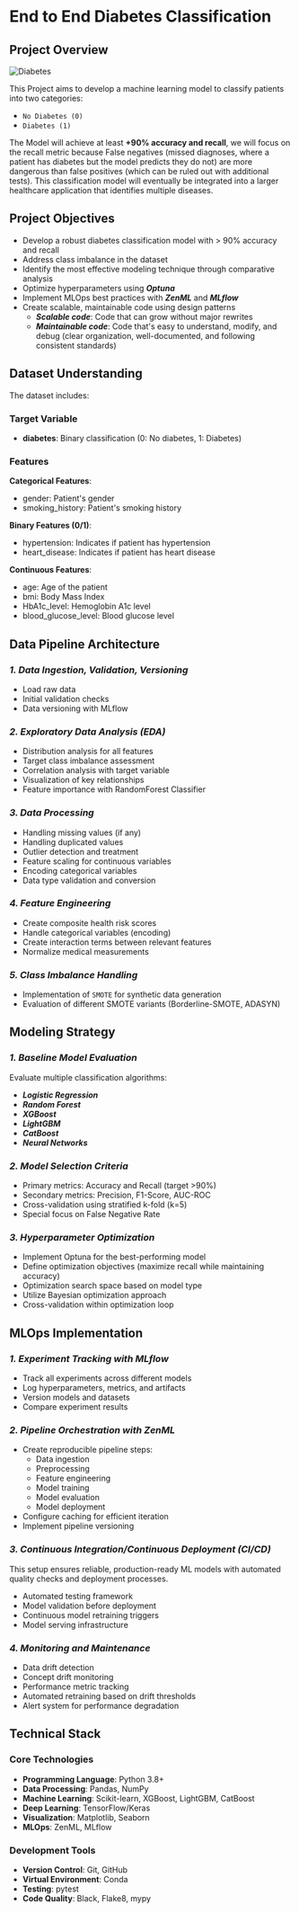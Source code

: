 # End to End Diabetes Classification

## **Project Overview**

![Diabetes](https://activo.co.za/wp-content/uploads/1-1-1400x788.png)

This Project aims to develop a machine learning model to classify patients into two categories:

- `No Diabetes (0)`
- `Diabetes (1)`

The Model will achieve at least **+90% accuracy and recall**, we will focus on the recall metric because False negatives (missed diagnoses, where a patient has diabetes but the model predicts they do not) are more dangerous than false positives (which can be ruled out with additional tests). This classification model will eventually be integrated into a larger healthcare application that identifies multiple diseases.

## **Project Objectives**

- Develop a robust diabetes classification model with > 90% accuracy and recall
- Address class imbalance in the dataset
- Identify the most effective modeling technique through comparative analysis
- Optimize hyperparameters using ***Optuna***
- Implement MLOps best practices with ***ZenML*** and ***MLflow***
- Create scalable, maintainable code using design patterns
  - ***Scalable code***: Code that can grow without major rewrites
  - ***Maintainable code***: Code that's easy to understand, modify, and debug (clear organization, well-documented, and following consistent standards)

## **Dataset Understanding**

The dataset includes:

### Target Variable

- **diabetes**: Binary classification (0: No diabetes, 1: Diabetes)

### Features

**Categorical Features**:

- gender: Patient's gender
- smoking_history: Patient's smoking history

**Binary Features (0/1)**:

- hypertension: Indicates if patient has hypertension
- heart_disease: Indicates if patient has heart disease

**Continuous Features**:

- age: Age of the patient
- bmi: Body Mass Index
- HbA1c_level: Hemoglobin A1c level
- blood_glucose_level: Blood glucose level

## **Data Pipeline Architecture**

### ***1. Data Ingestion, Validation, Versioning***

- Load raw data
- Initial validation checks
- Data versioning with MLflow

### ***2. Exploratory Data Analysis (EDA)***

- Distribution analysis for all features
- Target class imbalance assessment
- Correlation analysis with target variable
- Visualization of key relationships
- Feature importance with RandomForest Classifier

### ***3. Data Processing***

- Handling missing values (if any)
- Handling duplicated values
- Outlier detection and treatment
- Feature scaling for continuous variables
- Encoding categorical variables
- Data type validation and conversion

### ***4. Feature Engineering***

- Create composite health risk scores
- Handle categorical variables (encoding)
- Create interaction terms between relevant features
- Normalize medical measurements

### ***5. Class Imbalance Handling***

- Implementation of `SMOTE` for synthetic data generation
- Evaluation of different SMOTE variants (Borderline-SMOTE, ADASYN)

## **Modeling Strategy**

### ***1. Baseline Model Evaluation***

Evaluate multiple classification algorithms:

- ***Logistic Regression***
- ***Random Forest***
- ***XGBoost***
- ***LightGBM***
- ***CatBoost***
- ***Neural Networks***

### ***2. Model Selection Criteria***

- Primary metrics: Accuracy and Recall (target >90%)
- Secondary metrics: Precision, F1-Score, AUC-ROC
- Cross-validation using stratified k-fold (k=5)
- Special focus on False Negative Rate

### ***3. Hyperparameter Optimization***

- Implement Optuna for the best-performing model
- Define optimization objectives (maximize recall while maintaining accuracy)
- Optimization search space based on model type
- Utilize Bayesian optimization approach
- Cross-validation within optimization loop

## **MLOps Implementation**

### ***1. Experiment Tracking with MLflow***

- Track all experiments across different models
- Log hyperparameters, metrics, and artifacts
- Version models and datasets
- Compare experiment results

### ***2. Pipeline Orchestration with ZenML***

- Create reproducible pipeline steps:
  - Data ingestion
  - Preprocessing
  - Feature engineering
  - Model training
  - Model evaluation
  - Model deployment
- Configure caching for efficient iteration
- Implement pipeline versioning

### ***3. Continuous Integration/Continuous Deployment (CI/CD)***

This setup ensures reliable, production-ready ML models with automated quality checks and deployment processes.

- Automated testing framework
- Model validation before deployment
- Continuous model retraining triggers
- Model serving infrastructure

### ***4. Monitoring and Maintenance***

- Data drift detection
- Concept drift monitoring
- Performance metric tracking
- Automated retraining based on drift thresholds
- Alert system for performance degradation

## **Technical Stack**

### **Core Technologies**

- **Programming Language**: Python 3.8+
- **Data Processing**: Pandas, NumPy
- **Machine Learning**: Scikit-learn, XGBoost, LightGBM, CatBoost
- **Deep Learning**: TensorFlow/Keras
- **Visualization**: Matplotlib, Seaborn
- **MLOps**: ZenML, MLflow

### **Development Tools**

- **Version Control**: Git, GitHub
- **Virtual Environment**: Conda
- **Testing**: pytest
- **Code Quality**: Black, Flake8, mypy